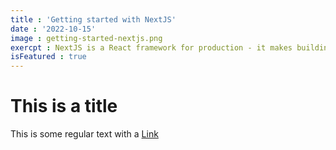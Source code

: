 ```yaml
---
title : 'Getting started with NextJS'
date : '2022-10-15'
image : getting-started-nextjs.png
exercpt : NextJS is a React framework for production - it makes building fullstack React apps and sites a breeze and ships with built-in SSR. 
isFeatured : true
---
```


# This is a title

This is some regular text with a [Link](https://google.com)